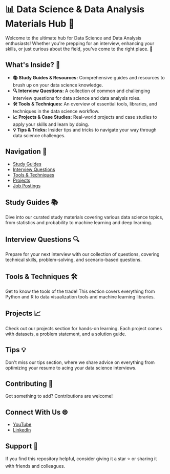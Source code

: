 # 📊 Data Science & Data Analysis Materials Hub 🚀

Welcome to the ultimate hub for Data Science and Data Analysis enthusiasts! Whether you're prepping for an interview, enhancing your skills, or just curious about the field, you've come to the right place. 🌟

## What's Inside? 📁

- **📚 Study Guides & Resources:** Comprehensive guides and resources to brush up on your data science knowledge.
- **🔍 Interview Questions:** A collection of common and challenging interview questions for data science and data analysis roles.
- **🛠 Tools & Techniques:** An overview of essential tools, libraries, and techniques in the data science workflow.
- **📈 Projects & Case Studies:** Real-world projects and case studies to apply your skills and learn by doing.
- **💡 Tips & Tricks:** Insider tips and tricks to navigate your way through data science challenges.

## Navigation 🧭

- [Study Guides](#study-guides)
- [Interview Questions](https://github.com/venkatareddykonasani/jobs/blob/main/ML_interview_Questions_And_Answers.md)
- [Tools & Techniques](#tools--techniques)
- [Projects](#projects)
- [Job Postings](https://youtu.be/6KzWfAfTU4A?si=qZGw_HsT3ygae5lc)

## Study Guides 📚

Dive into our curated study materials covering various data science topics, from statistics and probability to machine learning and deep learning.

## Interview Questions 🔍

Prepare for your next interview with our collection of questions, covering technical skills, problem-solving, and scenario-based questions.

## Tools & Techniques 🛠

Get to know the tools of the trade! This section covers everything from Python and R to data visualization tools and machine learning libraries.

## Projects 📈

Check out our projects section for hands-on learning. Each project comes with datasets, a problem statement, and a solution guide.

## Tips 💡

Don't miss our tips section, where we share advice on everything from optimizing your resume to acing your data science interviews.

## Contributing 🤝

Got something to add? Contributions are welcome! 

## Connect With Us 🌐

- [YouTube](https://www.youtube.com/@VenkataReddyStatinfer/playlists)
- [LinkedIn](https://www.linkedin.com/in/venkata-reddy-konasani/)

## Support 💖

If you find this repository helpful, consider giving it a star ⭐ or sharing it with friends and colleagues.



